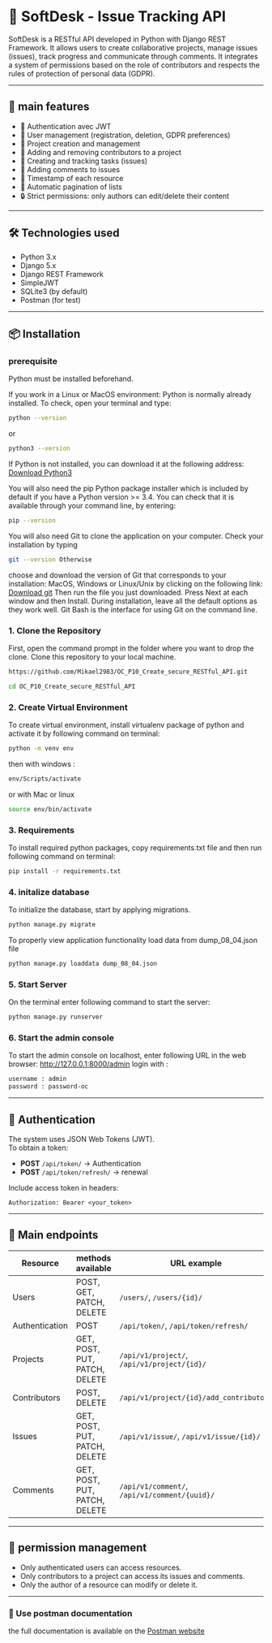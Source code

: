 # 🧩 SoftDesk - Issue Tracking API

SoftDesk is a RESTful API developed in Python with Django REST Framework. It allows users to create collaborative projects, manage issues (issues), track progress and communicate through comments. It integrates a system of permissions based on the role of contributors and respects the rules of protection of personal data (GDPR).

---

## 🚀 main features

- 🔐 Authentication avec JWT
- 🧑 User management (registration, deletion, GDPR preferences)
- 📁 Project creation and management
- 👥 Adding and removing contributors to a project
- 🐞 Creating and tracking tasks (issues)
- 💬 Adding comments to issues
- 📅 Timestamp of each resource
- 📄 Automatic pagination of lists
- 🔒 Strict permissions: only authors can edit/delete their content

---

## 🛠️ Technologies used

- Python 3.x
- Django 5.x
- Django REST Framework
- SimpleJWT
- SQLite3 (by default)
- Postman (for test)

---

## 📦 Installation

### prerequisite
Python must be installed beforehand.

If you work in a Linux or MacOS environment: Python is normally already installed. To check, open your terminal and type:
```bash
python --version
```
or
```bash
python3 --version
```
If Python is not installed, you can download it at the following address: [Download Python3](https://www.python.org/downloads)

You will also need the pip Python package installer which is included by default if you have a Python version >= 3.4. You can check that it is available through your command line, by entering:
```bash
pip --version
```
You will also need Git to clone the application on your computer. Check your installation by typing
```bash
git --version Otherwise
```
choose and download the version of Git that corresponds to your installation: MacOS, Windows or Linux/Unix by clicking on the following link:  [Download git](https://git-scm.com/downloads) Then run the file you just downloaded. Press Next at each window and then Install. During installation, leave all the default options as they work well. Git Bash is the interface for using Git on the command line.

### 1. Clone the Repository
First, open the command prompt in the folder where you want to drop the clone.
Clone this repository to your local machine.
```bash
https://github.com/Mikael2983/OC_P10_Create_secure_RESTful_API.git
```
```bash
cd OC_P10_Create_secure_RESTful_API
```

### 2. Create Virtual Environment
To create virtual environment, install virtualenv package of python and activate it by following command on terminal:
```bash
python -m venv env
```
then with windows : 
```bash
env/Scripts/activate
```
or with Mac or linux 
```bash
source env/bin/activate 
```

### 3. Requirements
To install required python packages, copy requirements.txt file and then run following command on terminal:
```bash
pip install -r requirements.txt
```

### 4. initalize database
To initialize the database, start by applying migrations.
```bash
python manage.py migrate
```
To properly view application functionality load data from dump_08_04.json file
```bash
python manage.py loaddata dump_08_04.json
```

### 5. Start Server
On the terminal enter following command to start the server:

```bash
python manage.py runserver
```

### 6. Start the admin console
To start the admin console on localhost, enter following URL in the web browser: http://127.0.0.1:8000/admin 
login with :

```bash
username : admin
password : password-oc
```
---

## 🔑 Authentication

The system uses JSON Web Tokens (JWT).  
To obtain a token:

- **POST** `/api/token/` → Authentication
- **POST** `/api/token/refresh/` → renewal

Include access token in headers:

```
Authorization: Bearer <your_token>
```

---

## 📂 Main endpoints

| Resource       | methods available             | URL example                                  |
|----------------|-------------------------------|----------------------------------------------|
| Users          | POST, GET, PATCH, DELETE      | `/users/`, `/users/{id}/`                    |
| Authentication | POST                          | `/api/token/`, `/api/token/refresh/`         |
| Projects       | GET, POST, PUT, PATCH, DELETE | `/api/v1/project/`, `/api/v1/project/{id}/`  |
| Contributors   | POST, DELETE                  | `/api/v1/project/{id}/add_contributor/`      |
| Issues         | GET, POST, PUT, PATCH, DELETE | `/api/v1/issue/`, `/api/v1/issue/{id}/`      |
| Comments       | GET, POST, PUT, PATCH, DELETE | `/api/v1/comment/`, `/api/v1/comment/{uuid}/`|

---

## 👮 permission management

- Only authenticated users can access resources.
- Only contributors to a project can access its issues and comments.
- Only the author of a resource can modify or delete it.

---


### 📖 Use postman documentation

the full documentation is available on the [Postman website](https://documenter.getpostman.com/view/40813058/2sB2ca6f4u)


